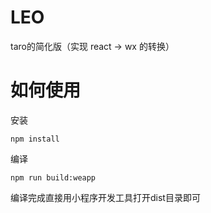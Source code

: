 # LEO

taro的简化版（实现 react -> wx 的转换）


# 如何使用
安装

```
npm install
```

编译
```
npm run build:weapp
```

编译完成直接用小程序开发工具打开dist目录即可

